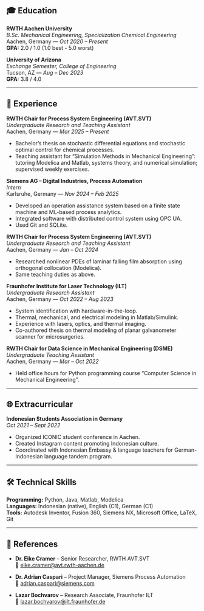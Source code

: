 ## 🎓 Education

**RWTH Aachen University**  
*B.Sc. Mechanical Engineering, Specialization Chemical Engineering*  
Aachen, Germany — *Oct 2020 – Present*  
**GPA:** 2.0 / 1.0 (1.0 best - 5.0 worst)

**University of Arizona**  
*Exchange Semester, College of Engineering*  
Tucson, AZ — *Aug – Dec 2023*  
**GPA:** 3.8 / 4.0

---

## 💼 Experience

**RWTH Chair for Process System Engineering (AVT.SVT)**  
*Undergraduate Research and Teaching Assistant*  
Aachen, Germany — *Mar 2025 – Present*  
- Bachelor’s thesis on stochastic differential equations and stochastic optimal control for chemical processes.  
- Teaching assistant for “Simulation Methods in Mechanical Engineering”: tutoring Modelica and Matlab, systems theory, and numerical simulation; supervised weekly exercises.

**Siemens AG – Digital Industries, Process Automation**  
*Intern*  
Karlsruhe, Germany — *Nov 2024 – Feb 2025*  
- Developed an operation assistance system based on a finite state machine and ML-based process analytics.  
- Integrated software with distributed control system using OPC UA.  
- Used Git and SQLite.

**RWTH Chair for Process System Engineering (AVT.SVT)**  
*Undergraduate Research and Teaching Assistant*  
Aachen, Germany — *Jan – Oct 2024*  
- Researched nonlinear PDEs of laminar falling film absorption using orthogonal collocation (Modelica).  
- Same teaching duties as above.

**Fraunhofer Institute for Laser Technology (ILT)**  
*Undergraduate Research Assistant*  
Aachen, Germany — *Oct 2022 – Aug 2023*  
- System identification with hardware-in-the-loop.  
- Thermal, mechanical, and electrical modeling in Matlab/Simulink.  
- Experience with lasers, optics, and thermal imaging.  
- Co-authored thesis on thermal modeling of planar galvanometer scanner for microsurgeries.

**RWTH Chair for Data Science in Mechanical Engineering (DSME)**  
*Undergraduate Teaching Assistant*  
Aachen, Germany — *Mar – Oct 2022*  
- Held office hours for Python programming course “Computer Science in Mechanical Engineering”.

---

## 🌐 Extracurricular

**Indonesian Students Association in Germany**  
*Oct 2021 – Sept 2022*  
- Organized ICONIC student conference in Aachen.  
- Created Instagram content promoting Indonesian culture.  
- Coordinated with Indonesian Embassy & language teachers for German-Indonesian language tandem program.

---

## 🛠 Technical Skills

**Programming:** Python, Java, Matlab, Modelica  
**Languages:** Indonesian (native), English (C1), German (C1)  
**Tools:** Autodesk Inventor, Fusion 360, Siemens NX, Microsoft Office, LaTeX, Git

---

## 📄 References

- **Dr. Eike Cramer** – Senior Researcher, RWTH AVT.SVT  
  📧 eike.cramer@avt.rwth-aachen.de

- **Dr. Adrian Caspari** – Project Manager, Siemens Process Automation  
  📧 adrian.caspari@siemens.com

- **Lazar Bochvarov** – Research Associate, Fraunhofer ILT  
  📧 lazar.bochvarov@ilt.fraunhofer.de
